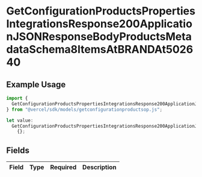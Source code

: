 # GetConfigurationProductsPropertiesIntegrationsResponse200ApplicationJSONResponseBodyProductsMetadataSchema8ItemsAtBRANDAt502640

## Example Usage

```typescript
import {
  GetConfigurationProductsPropertiesIntegrationsResponse200ApplicationJSONResponseBodyProductsMetadataSchema8ItemsAtBRANDAt502640,
} from "@vercel/sdk/models/getconfigurationproductsop.js";

let value:
  GetConfigurationProductsPropertiesIntegrationsResponse200ApplicationJSONResponseBodyProductsMetadataSchema8ItemsAtBRANDAt502640 =
    {};
```

## Fields

| Field       | Type        | Required    | Description |
| ----------- | ----------- | ----------- | ----------- |